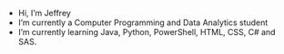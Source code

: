 -  Hi, I’m Jeffrey
-  I’m currently a Computer Programming and Data Analytics student
-  I’m currently learning Java, Python, PowerShell, HTML, CSS, C# and SAS. 

<!---
Jcofer228/Jcofer228 is a ✨ special ✨ repository because its `README.md` (this file) appears on your GitHub profile.
You can click the Preview link to take a look at your changes.
--->
